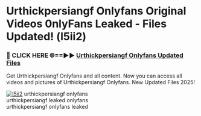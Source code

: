 # Urthickpersiangf Onlyfans Original Videos 0nlyFans Leaked - Files Updated! (l5ii2)

<h3>🔴 CLICK HERE 🌐==►► <a href="https://tinyurl.com/3hn5wdd3" rel="nofollow">Urthickpersiangf Onlyfans Updated Files</a></h3>

Get Urthickpersiangf Onlyfans and all content. Now you can access all videos and pictures of Urthickpersiangf Onlyfans. New Updated Files 2025!

[![l5ii2](https://i.imgur.com/4HnBqBT.gif)](https://tinyurl.com/3hn5wdd3)
urthickpersiangf onlyfans<br>
urthickpersiangf leaked onlyfans<br>
urthickpersiangf onlyfans leaked